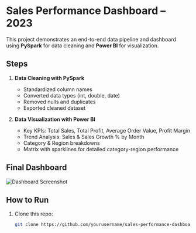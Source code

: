 # Sales Performance Dashboard – 2023

This project demonstrates an end-to-end data pipeline and dashboard using **PySpark** for data cleaning and **Power BI** for visualization.

## Steps
1. **Data Cleaning with PySpark**
   - Standardized column names
   - Converted data types (int, double, date)
   - Removed nulls and duplicates
   - Exported cleaned dataset

2. **Data Visualization with Power BI**
   - Key KPIs: Total Sales, Total Profit, Average Order Value, Profit Margin
   - Trend Analysis: Sales & Sales Growth % by Month
   - Category & Region breakdowns
   - Matrix with sparklines for detailed category-region performance

## Final Dashboard
![Dashboard Screenshot](dashboard_screenshot.png)

## How to Run
1. Clone this repo:
   ```bash
   git clone https://github.com/yourusername/sales-performance-dashboard.git
